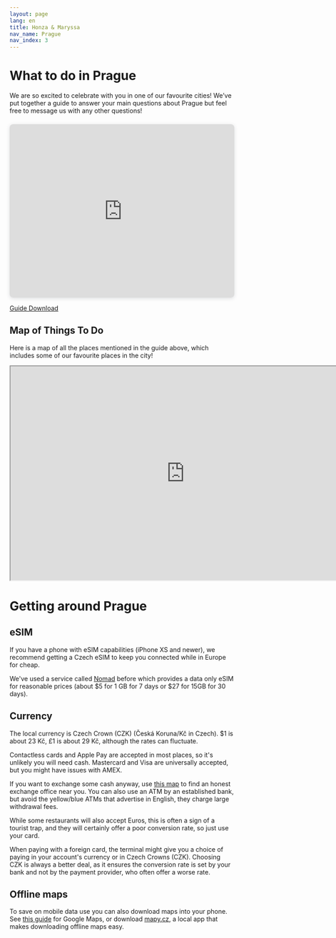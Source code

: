 ```yaml
---
layout: page
lang: en
title: Honza & Maryssa
nav_name: Prague
nav_index: 3
---
```

# What to do in Prague
We are so excited to celebrate with you in one of our favourite cities! We’ve put together a guide to answer your main questions about Prague but feel free to message us with any other questions! 

<div style="position: relative; width: 100%; height: 0; padding-top: 77.2727%;
 padding-bottom: 0; box-shadow: 0 2px 8px 0 rgba(63,69,81,0.16); margin-top: 1.6em; margin-bottom: 0.9em; overflow: hidden;
 border-radius: 8px; will-change: transform;">
  <iframe loading="lazy" style="position: absolute; width: 100%; height: 100%; top: 0; left: 0; border: none; padding: 0;margin: 0;"
    src="https:&#x2F;&#x2F;www.canva.com&#x2F;design&#x2F;DAF6dJUyGdk&#x2F;NziUS72eipZAqu1rgha5KQ&#x2F;view?embed" allowfullscreen="allowfullscreen" allow="fullscreen">
  </iframe>
</div>

<a href="/assets/img/prague-wedding.pdf" download>Guide Download</a>

## Map of Things To Do 
Here is a map of all the places mentioned in the guide above, which includes some of our favourite places in the city!

<p>
<iframe src="https://www.google.com/maps/d/embed?mid=1IywmMuzB--FEjhf1bKl4fu_jQJtk2vc&ehbc=2E312F" width="780" height="480"></iframe>
</p>

# Getting around Prague
## eSIM
If you have a phone with eSIM capabilities (iPhone XS and newer), we recommend getting a Czech eSIM to keep you connected while in Europe for cheap.

We've used a service called [Nomad](https://www.getnomad.app/en/czech-republic-eSIM) before which provides a data only eSIM for reasonable prices (about $5 for 1 GB for 7 days or $27 for 15GB for 30 days).

## Currency
The local currency is Czech Crown (CZK) (Česká Koruna/Kč in Czech). $1 is about 23 Kč, £1 is about 29 Kč, although the rates can fluctuate. 

Contactless cards and Apple Pay are accepted in most places, so it's unlikely you will need cash. Mastercard and Visa are universally accepted, but you might have issues with AMEX.

If you want to exchange some cash anyway, use [this map](https://www.google.com/maps/d/viewer?mid=1jmZ7dEkDNIqSePBPzWHHjSQ5_m_97rOK&ll=50.08196856173851%2C14.41933984999996&z=15) to find an honest exchange office near you. You can also use an ATM by an established bank, but avoid the yellow/blue ATMs that advertise in English, they charge large withdrawal fees.

While some restaurants will also accept Euros, this is often a sign of a tourist trap, and they will certainly offer a poor conversion rate, so just use your card.

When paying with a foreign card, the terminal might give you a choice of paying in your account's currency or in Czech Crowns (CZK). Choosing CZK is always a better deal, as it ensures the conversion rate is set by your bank and not by the payment provider, who often offer a worse rate. 

## Offline maps
To save on mobile data use you can also download maps into your phone. See [this guide](https://guidebooks.google.com/iphone/maps/how-to-navigate-offline-google-maps-iphone?hl=en-gb) for Google Maps, or download [mapy.cz](https://en.mapy.cz), a local app that makes downloading offline maps easy.
